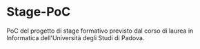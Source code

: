 # Stage-PoC
PoC del progetto di stage formativo previsto dal corso di laurea in Informatica dell'Università degli Studi di Padova.
